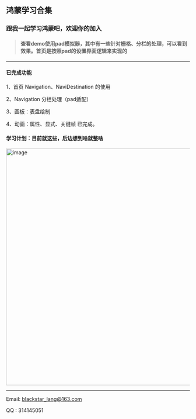 ## 鸿蒙学习合集

### 跟我一起学习鸿蒙吧，欢迎你的加入

> #### 查看demo使用pad模拟器，其中有一些针对栅格、分栏的处理，可以看到效果。首页是按照pad的设置界面逻辑来实现的

--- 
#### 已完成功能

1、首页 Navigation、NaviDestination 的使用

2、Navigation 分栏处理（pad适配）

3、画板：表盘绘制

4、动画：属性、显式、关键帧 已完成。

#### 学习计划：目前就这些，后边想到啥就整啥

<img width="648" alt="image" src="https://github.com/user-attachments/assets/599eaf3b-5dd5-464a-af5c-11a4341ee48e" />


--- 
Email: blackstar_lang@163.com

QQ : 314145051

